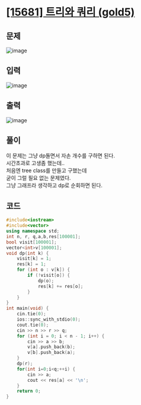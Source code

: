 # [[15681] 트리와 쿼리 (gold5)](https://www.acmicpc.net/problem/15681)
## 문제
![image](https://github.com/user-attachments/assets/f79d67d0-6ba4-4476-a6ad-9ed1dbc955ce)

## 입력
![image](https://github.com/user-attachments/assets/6232c795-1ad1-427c-8b50-c7be8aacf4dc)

## 출력
![image](https://github.com/user-attachments/assets/8c026d41-f49d-42f8-ad1d-abb36480c7e4)

## 풀이
이 문제는 그냥 dp돌면서 자손 개수를 구하면 된다.  
시간초과로 고생좀 했는데..  
처음엔 tree class를 만들고 구했는데  
굳이 그럴 필요 없는 문제였다.  
그냥 그래프라 생각하고 dp로 순회하면 된다.
## 코드
```cpp
#include<iostream>
#include<vector>
using namespace std;
int n, r, q,a,b,res[100001];
bool visit[100001];
vector<int>v[100001];
void dp(int k) {
	visit[k] = 1;
	res[k] = 1;
	for (int o : v[k]) {
		if (!visit[o]) {
			dp(o);
			res[k] += res[o];
		}
	}
}
int main(void) {
	cin.tie(0);
	ios::sync_with_stdio(0);
	cout.tie(0);
	cin >> n >> r >> q;
	for (int i = 0; i < n - 1; i++) {
		cin >> a >> b;
		v[a].push_back(b);
		v[b].push_back(a);
	}
	dp(r);
	for(int i=0;i<q;++i) {
		cin >> a;
		cout << res[a] << '\n';
	}
	return 0;
}
```
